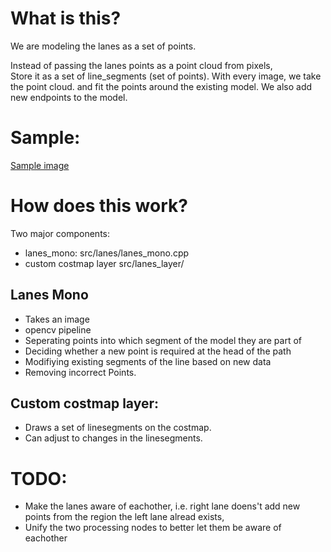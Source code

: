 # What is this?

We are modeling the lanes as a set of points.

Instead of passing the lanes points as a point cloud from pixels,  
Store it as a set of line_segments (set of points). With every image, we take the point cloud. and fit the points around the existing model.
We also add new endpoints to the model.

# Sample:
[Sample image](img-2020-06-22-202639.png)

# How does this work?
Two major components:

- lanes_mono: src/lanes/lanes_mono.cpp
- custom costmap layer src/lanes_layer/

## Lanes Mono
- Takes an image
- opencv pipeline
- Seperating points into which segment of the model they are part of
- Deciding whether a new point is required at the head of the path
- Modifiying existing segments of the line based on new data
- Removing incorrect Points.


## Custom costmap layer:
- Draws a set of linesegments on the costmap.
- Can adjust to changes in the linesegments.



# TODO: 
- Make the lanes aware of eachother, i.e. right lane doens't add new points from the region the left lane alread exists,
- Unify the two processing nodes to better let them be aware of eachother

